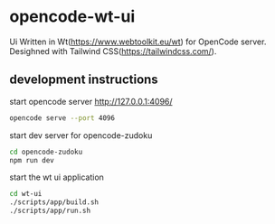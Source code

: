 # opencode-wt-ui

Ui Written in Wt(https://www.webtoolkit.eu/wt) for OpenCode server. Desighned with Tailwind CSS(https://tailwindcss.com/).



## development instructions

start opencode server
http://127.0.0.1:4096/
```bash
opencode serve --port 4096
```

start dev server for opencode-zudoku

```bash
cd opencode-zudoku
npm run dev
```

start the wt ui application

```bash
cd wt-ui
./scripts/app/build.sh
./scripts/app/run.sh
```
